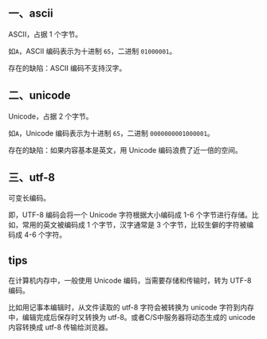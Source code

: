 
## 一、ascii

ASCII，占据 1 个字节。

如`A`，ASCII 编码表示为十进制 `65`，二进制 `01000001`。

存在的缺陷：ASCII 编码不支持汉字。



## 二、unicode

Unicode，占据 2 个字节。

如`A`，Unicode 编码表示为十进制 `65`，二进制 `0000000001000001`。

存在的缺陷：如果内容基本是英文，用 Unicode 编码浪费了近一倍的空间。


## 三、utf-8

可变长编码。

即，UTF-8 编码会将一个 Unicode 字符根据大小编码成 1-6 个字节进行存储。比如，常用的英文被编码成 1 个字节，汉字通常是 3 个字节，比较生僻的字符被编码成 4-6 个字符。


## tips

在计算机内存中，一般使用 Unicode 编码，当需要存储和传输时，转为 UTF-8 编码。

比如用记事本编辑时，从文件读取的 utf-8 字符会被转换为 unicode 字符到内存中，编辑完成后保存时又转换为 utf-8。或者C/S中服务器将动态生成的 unicode 内容转换成 utf-8 传输给浏览器。


